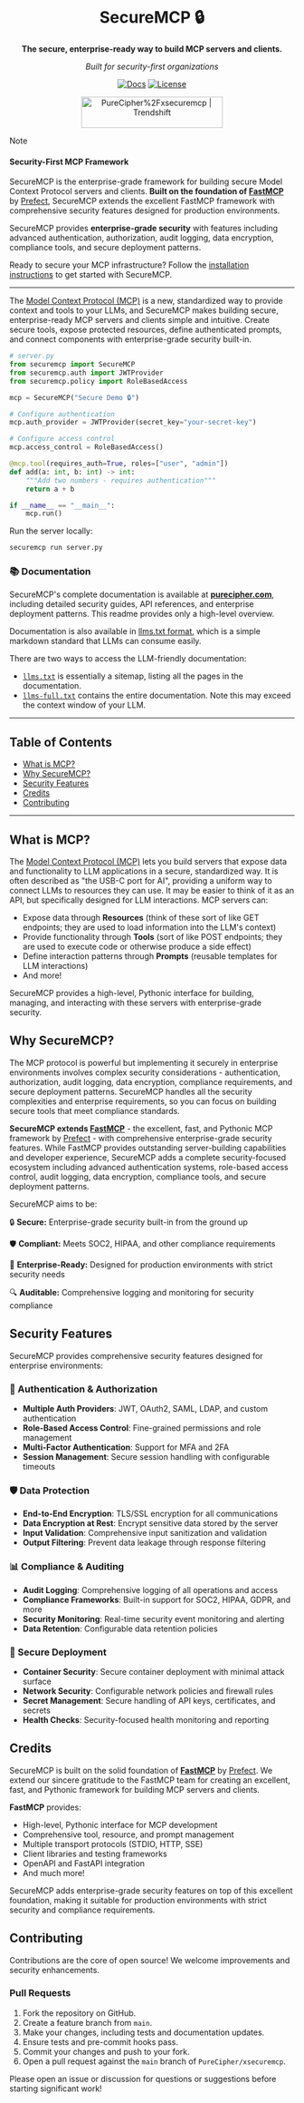 <div align="center">

<!-- omit in toc -->
# SecureMCP 🔒

<strong>The secure, enterprise-ready way to build MCP servers and clients.</strong>

*Built for security-first organizations*

[![Docs](https://img.shields.io/badge/docs-purecipher.com-blue)](https://purecipher.com)
[![License](https://img.shields.io/github/license/PureCipher/xsecuremcp.svg)](https://github.com/PureCipher/xsecuremcp/blob/main/LICENSE)

<a href="https://trendshift.io/repositories/PureCipher/xsecuremcp" target="_blank"><img src="https://trendshift.io/api/badge/repositories/PureCipher/xsecuremcp" alt="PureCipher%2Fxsecuremcp | Trendshift" style="width: 250px; height: 55px;" width="250" height="55"/></a>
</div>

> [!Note]
>
> #### Security-First MCP Framework
>
> SecureMCP is the enterprise-grade framework for building secure Model Context Protocol servers and clients. **Built on the foundation of [FastMCP](https://github.com/jlowin/fastmcp)** by [Prefect](https://www.prefect.io/), SecureMCP extends the excellent FastMCP framework with comprehensive security features designed for production environments.
>
> SecureMCP provides **enterprise-grade security** with features including advanced authentication, authorization, audit logging, data encryption, compliance tools, and secure deployment patterns.
>
> Ready to secure your MCP infrastructure? Follow the [installation instructions](https://purecipher.com) to get started with SecureMCP.

---

The [Model Context Protocol (MCP)](https://modelcontextprotocol.io) is a new, standardized way to provide context and tools to your LLMs, and SecureMCP makes building secure, enterprise-ready MCP servers and clients simple and intuitive. Create secure tools, expose protected resources, define authenticated prompts, and connect components with enterprise-grade security built-in.

```python
# server.py
from securemcp import SecureMCP
from securemcp.auth import JWTProvider
from securemcp.policy import RoleBasedAccess

mcp = SecureMCP("Secure Demo 🔒")

# Configure authentication
mcp.auth_provider = JWTProvider(secret_key="your-secret-key")

# Configure access control
mcp.access_control = RoleBasedAccess()

@mcp.tool(requires_auth=True, roles=["user", "admin"])
def add(a: int, b: int) -> int:
    """Add two numbers - requires authentication"""
    return a + b

if __name__ == "__main__":
    mcp.run()
```

Run the server locally:

```bash
securemcp run server.py
```

### 📚 Documentation

SecureMCP's complete documentation is available at **[purecipher.com](https://purecipher.com)**, including detailed security guides, API references, and enterprise deployment patterns. This readme provides only a high-level overview.

Documentation is also available in [llms.txt format](https://llmstxt.org/), which is a simple markdown standard that LLMs can consume easily.

There are two ways to access the LLM-friendly documentation:

- [`llms.txt`](https://purecipher.com) is essentially a sitemap, listing all the pages in the documentation.
- [`llms-full.txt`](https://purecipher.com) contains the entire documentation. Note this may exceed the context window of your LLM.

---

<!-- omit in toc -->
## Table of Contents

- [What is MCP?](#what-is-mcp)
- [Why SecureMCP?](#why-securemcp)
- [Security Features](#security-features)
- [Credits](#credits)
- [Contributing](#contributing)

---

## What is MCP?

The [Model Context Protocol (MCP)](https://modelcontextprotocol.io) lets you build servers that expose data and functionality to LLM applications in a secure, standardized way. It is often described as "the USB-C port for AI", providing a uniform way to connect LLMs to resources they can use. It may be easier to think of it as an API, but specifically designed for LLM interactions. MCP servers can:

- Expose data through **Resources** (think of these sort of like GET endpoints; they are used to load information into the LLM's context)
- Provide functionality through **Tools** (sort of like POST endpoints; they are used to execute code or otherwise produce a side effect)
- Define interaction patterns through **Prompts** (reusable templates for LLM interactions)
- And more!

SecureMCP provides a high-level, Pythonic interface for building, managing, and interacting with these servers with enterprise-grade security.

## Why SecureMCP?

The MCP protocol is powerful but implementing it securely in enterprise environments involves complex security considerations - authentication, authorization, audit logging, data encryption, compliance requirements, and secure deployment patterns. SecureMCP handles all the security complexities and enterprise requirements, so you can focus on building secure tools that meet compliance standards.

**SecureMCP extends [FastMCP](https://github.com/jlowin/fastmcp)** - the excellent, fast, and Pythonic MCP framework by [Prefect](https://www.prefect.io/) - with comprehensive enterprise-grade security features. While FastMCP provides outstanding server-building capabilities and developer experience, SecureMCP adds a complete security-focused ecosystem including advanced authentication systems, role-based access control, audit logging, data encryption, compliance tools, and secure deployment patterns.

SecureMCP aims to be:

🔒 **Secure:** Enterprise-grade security built-in from the ground up

🛡️ **Compliant:** Meets SOC2, HIPAA, and other compliance requirements

🏢 **Enterprise-Ready:** Designed for production environments with strict security needs

🔍 **Auditable:** Comprehensive logging and monitoring for security compliance

## Security Features

SecureMCP provides comprehensive security features designed for enterprise environments:

### 🔐 Authentication & Authorization
- **Multiple Auth Providers**: JWT, OAuth2, SAML, LDAP, and custom authentication
- **Role-Based Access Control**: Fine-grained permissions and role management
- **Multi-Factor Authentication**: Support for MFA and 2FA
- **Session Management**: Secure session handling with configurable timeouts

### 🛡️ Data Protection
- **End-to-End Encryption**: TLS/SSL encryption for all communications
- **Data Encryption at Rest**: Encrypt sensitive data stored by the server
- **Input Validation**: Comprehensive input sanitization and validation
- **Output Filtering**: Prevent data leakage through response filtering

### 📊 Compliance & Auditing
- **Audit Logging**: Comprehensive logging of all operations and access
- **Compliance Frameworks**: Built-in support for SOC2, HIPAA, GDPR, and more
- **Security Monitoring**: Real-time security event monitoring and alerting
- **Data Retention**: Configurable data retention policies

### 🚀 Secure Deployment
- **Container Security**: Secure container deployment with minimal attack surface
- **Network Security**: Configurable network policies and firewall rules
- **Secret Management**: Secure handling of API keys, certificates, and secrets
- **Health Checks**: Security-focused health monitoring and reporting

## Credits

SecureMCP is built on the solid foundation of **[FastMCP](https://github.com/jlowin/fastmcp)** by [Prefect](https://www.prefect.io/). We extend our sincere gratitude to the FastMCP team for creating an excellent, fast, and Pythonic framework for building MCP servers and clients.

**FastMCP** provides:
- High-level, Pythonic interface for MCP development
- Comprehensive tool, resource, and prompt management
- Multiple transport protocols (STDIO, HTTP, SSE)
- Client libraries and testing frameworks
- OpenAPI and FastAPI integration
- And much more!

SecureMCP adds enterprise-grade security features on top of this excellent foundation, making it suitable for production environments with strict security and compliance requirements.

## Contributing

Contributions are the core of open source! We welcome improvements and security enhancements.

### Pull Requests

1. Fork the repository on GitHub.
2. Create a feature branch from `main`.
3. Make your changes, including tests and documentation updates.
4. Ensure tests and pre-commit hooks pass.
5. Commit your changes and push to your fork.
6. Open a pull request against the `main` branch of `PureCipher/xsecuremcp`.

Please open an issue or discussion for questions or suggestions before starting significant work!
